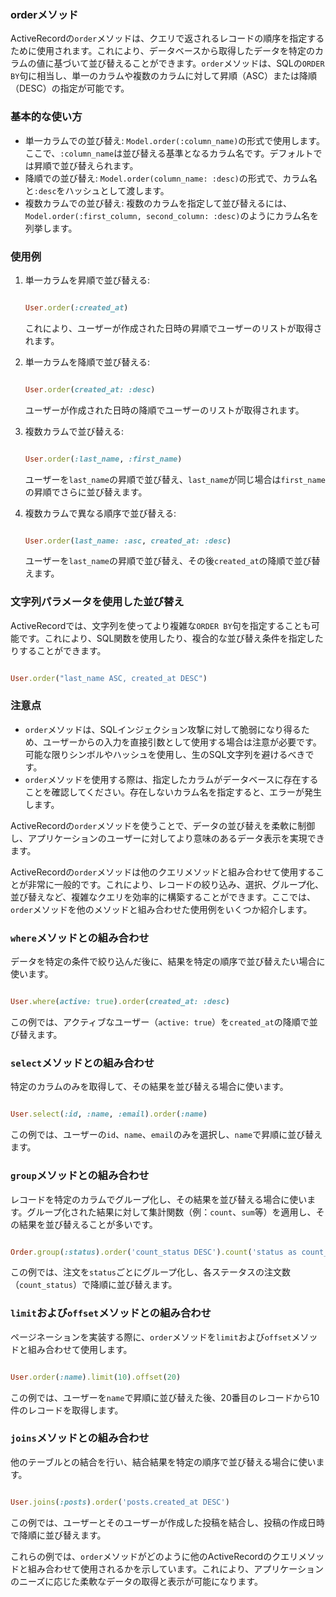 ### orderメソッド

ActiveRecordの`order`メソッドは、クエリで返されるレコードの順序を指定するために使用されます。これにより、データベースから取得したデータを特定のカラムの値に基づいて並び替えることができます。`order`メソッドは、SQLの`ORDER BY`句に相当し、単一のカラムや複数のカラムに対して昇順（ASC）または降順（DESC）の指定が可能です。

### 基本的な使い方

- 単一カラムでの並び替え: `Model.order(:column_name)`の形式で使用します。ここで、`:column_name`は並び替える基準となるカラム名です。デフォルトでは昇順で並び替えられます。
- 降順での並び替え: `Model.order(column_name: :desc)`の形式で、カラム名と`:desc`をハッシュとして渡します。
- 複数カラムでの並び替え: 複数のカラムを指定して並び替えるには、`Model.order(:first_column, second_column: :desc)`のようにカラム名を列挙します。

### 使用例

1. 単一カラムを昇順で並び替える:
    
    ```ruby
    
    User.order(:created_at)
    
    ```
    
    これにより、ユーザーが作成された日時の昇順でユーザーのリストが取得されます。
    
2. 単一カラムを降順で並び替える:
    
    ```ruby
    
    User.order(created_at: :desc)
    
    ```
    
    ユーザーが作成された日時の降順でユーザーのリストが取得されます。
    
3. 複数カラムで並び替える:
    
    ```ruby
    
    User.order(:last_name, :first_name)
    
    ```
    
    ユーザーを`last_name`の昇順で並び替え、`last_name`が同じ場合は`first_name`の昇順でさらに並び替えます。
    
4. 複数カラムで異なる順序で並び替える:
    
    ```ruby
    
    User.order(last_name: :asc, created_at: :desc)
    
    ```
    
    ユーザーを`last_name`の昇順で並び替え、その後`created_at`の降順で並び替えます。
    

### 文字列パラメータを使用した並び替え

ActiveRecordでは、文字列を使ってより複雑な`ORDER BY`句を指定することも可能です。これにより、SQL関数を使用したり、複合的な並び替え条件を指定したりすることができます。

```ruby

User.order("last_name ASC, created_at DESC")

```

### 注意点

- `order`メソッドは、SQLインジェクション攻撃に対して脆弱になり得るため、ユーザーからの入力を直接引数として使用する場合は注意が必要です。可能な限りシンボルやハッシュを使用し、生のSQL文字列を避けるべきです。
- `order`メソッドを使用する際は、指定したカラムがデータベースに存在することを確認してください。存在しないカラム名を指定すると、エラーが発生します。

ActiveRecordの`order`メソッドを使うことで、データの並び替えを柔軟に制御し、アプリケーションのユーザーに対してより意味のあるデータ表示を実現できます。

ActiveRecordの`order`メソッドは他のクエリメソッドと組み合わせて使用することが非常に一般的です。これにより、レコードの絞り込み、選択、グループ化、並び替えなど、複雑なクエリを効率的に構築することができます。ここでは、`order`メソッドを他のメソッドと組み合わせた使用例をいくつか紹介します。

### `where`メソッドとの組み合わせ

データを特定の条件で絞り込んだ後に、結果を特定の順序で並び替えたい場合に使います。

```ruby

User.where(active: true).order(created_at: :desc)

```

この例では、アクティブなユーザー（`active: true`）を`created_at`の降順で並び替えます。

### `select`メソッドとの組み合わせ

特定のカラムのみを取得して、その結果を並び替える場合に使います。

```ruby

User.select(:id, :name, :email).order(:name)

```

この例では、ユーザーの`id`、`name`、`email`のみを選択し、`name`で昇順に並び替えます。

### `group`メソッドとの組み合わせ

レコードを特定のカラムでグループ化し、その結果を並び替える場合に使います。グループ化された結果に対して集計関数（例：`count`、`sum`等）を適用し、その結果を並び替えることが多いです。

```ruby

Order.group(:status).order('count_status DESC').count('status as count_status')

```

この例では、注文を`status`ごとにグループ化し、各ステータスの注文数（`count_status`）で降順に並び替えます。

### `limit`および`offset`メソッドとの組み合わせ

ページネーションを実装する際に、`order`メソッドを`limit`および`offset`メソッドと組み合わせて使用します。

```ruby

User.order(:name).limit(10).offset(20)

```

この例では、ユーザーを`name`で昇順に並び替えた後、20番目のレコードから10件のレコードを取得します。

### `joins`メソッドとの組み合わせ

他のテーブルとの結合を行い、結合結果を特定の順序で並び替える場合に使います。

```ruby

User.joins(:posts).order('posts.created_at DESC')

```

この例では、ユーザーとそのユーザーが作成した投稿を結合し、投稿の作成日時で降順に並び替えます。

これらの例では、`order`メソッドがどのように他のActiveRecordのクエリメソッドと組み合わせて使用されるかを示しています。これにより、アプリケーションのニーズに応じた柔軟なデータの取得と表示が可能になります。